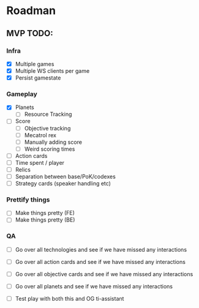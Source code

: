 # Roadman

## MVP TODO:
### Infra
 - [x] Multiple games
 - [x] Multiple WS clients per game
 - [x] Persist gamestate

### Gameplay
 - [x] Planets
   - [ ] Resource Tracking
 - [ ] Score
   - [ ] Objective tracking
   - [ ] Mecatrol rex
   - [ ] Manually adding score
   - [ ] Weird scoring times
 - [ ] Action cards
 - [ ] Time spent / player
 - [ ] Relics
 - [ ] Separation between base/PoK/codexes
 - [ ] Strategy cards (speaker handling etc)

### Prettify things
 - [ ] Make things pretty (FE)
 - [ ] Make things pretty (BE)

### QA
 - [ ] Go over all technologies and see if we have missed any interactions
 - [ ] Go over all action cards and see if we have missed any interactions
 - [ ] Go over all objective cards and see if we have missed any interactions
 - [ ] Go over all planets and see if we have missed any interactions
 - [ ] Test play with both this and OG ti-assistant
 